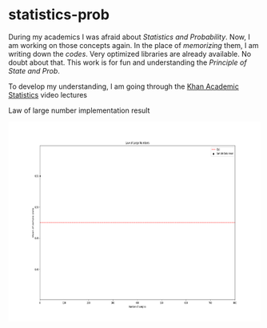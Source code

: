 # statistics-prob
During my academics I was afraid about _Statistics and Probability_. Now, I am working on those concepts again. In the place of _memorizing_ them, I am writing down the _codes_. Very optimized libraries are already available. No doubt about that. This work is for fun and understanding the _Principle of State and Prob_.

To develop my understanding, I am going through the [Khan Academic Statistics](https://www.youtube.com/watch?v=uhxtUt_-GyM&list=PL1328115D3D8A2566) video lectures

Law of large number implementation result

<img src="/imgs/mygif.gif" width="600" height="400">
